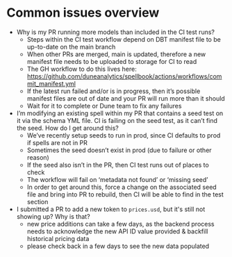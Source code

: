 # Common issues overview

- Why is my PR running more models than included in the CI test runs?
    - Steps within the CI test workflow depend on DBT manifest file to be up-to-date on the main branch
    - When other PRs are merged, main is updated, therefore a new manifest file needs to be uploaded to storage for CI to read
    - The GH workflow to do this lives here: https://github.com/duneanalytics/spellbook/actions/workflows/commit_manifest.yml
    - If the latest run failed and/or is in progress, then it’s possible manifest files are out of date and your PR will run more than it should
    - Wait for it to complete or Dune team to fix any failures
- I’m modifying an existing spell within my PR that contains a seed test on it via the schema YML file. CI is failing on the seed test, as it can’t find the seed. How do I get around this?
    - We’ve recently setup seeds to run in prod, since CI defaults to prod if spells are not in PR
    - Sometimes the seed doesn’t exist in prod (due to failure or other reason)
    - If the seed also isn’t in the PR, then CI test runs out of places to check
    - The workflow will fail on ‘metadata not found’ or ‘missing seed’
    - In order to get around this, force a change on the associated seed file and bring into PR to rebuild, then CI will be able to find in the test section
- I submitted a PR to add a new token to `prices.usd`, but it's still not showing up? Why is that?
    - new price additions can take a few days, as the backend process needs to acknowledge the new API ID value provided & backfill historical pricing data
    - please check back in a few days to see the new data populated
